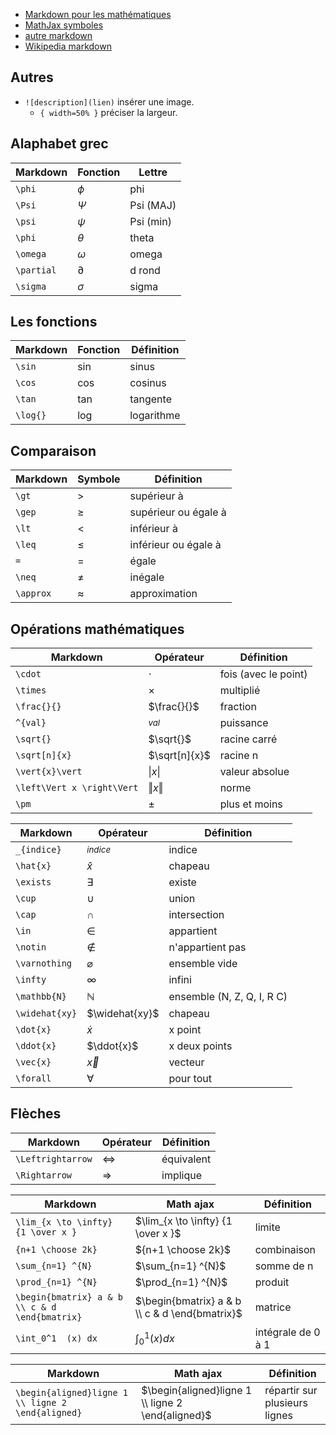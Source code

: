 * [Markdown pour les mathématiques](https://www.bearnok.com/grva/it/knowledge/software/mathjax)
* [MathJax symboles](https://www.bearnok.com/grva/it/knowledge/software/mathjax)
* [autre markdown](https://rpruim.github.io/s341/S19/from-class/MathinRmd.html)
* [Wikipedia markdown](https://fr.wikipedia.org/wiki/Table_des_symboles_litt%C3%A9raux_en_math%C3%A9matiques)

## Autres 

* `![description](lien)` insérer une image.
    * `{ width=50% }` préciser la largeur.

## Alaphabet grec

Markdown | Fonction | Lettre
---------|----------|-------
`\phi  ` | $\phi$   | phi
`\Psi`   | $\Psi$   | Psi (MAJ)
`\psi`   | $\psi$   | Psi (min)
`\phi`   | $\theta$ | theta
`\omega` | $\omega$ | omega
`\partial`  | $\partial$    | d rond
`\sigma`    | $\sigma$      | sigma

 

## Les fonctions

Markdown | Fonction | Définition
---------|----------|---------------
`\sin`   | $\sin$   | sinus
`\cos`   | $\cos$   | cosinus
`\tan`   | $\tan$   | tangente
`\log{}` | $\log{}$ | logarithme

## Comparaison

Markdown  | Symbole   | Définition 
----------|-----------|-----------
`\gt`     | $\gt$     | supérieur à 
`\gep`    | $\ge$     | supérieur ou égale à
`\lt`     | $\lt$     | inférieur à 
`\leq`    | $\le$     | inférieur ou égale à 
`=`       | $=$       | égale
`\neq`    | $\neq$    | inégale
`\approx` | $\approx$ | approximation

## Opérations mathématiques

Markdown			| Opérateur			| Définition
--------------------|-------------------|-------
`\cdot`       		| $\cdot$			| fois (avec le point)
`\times` 			| $\times$			| multiplié
`\frac{}{}`         | $\frac{}{}$       | fraction
`^{val}`            | $^{val}$	        | puissance
`\sqrt{}`           | $\sqrt{}$         | racine carré
`\sqrt[n]{x}`       | $\sqrt[n]{x}$     | racine n 
`\vert{x}\vert`     | $\vert{x}\vert$   | valeur absolue
`\left\Vert x \right\Vert` | $\left\Vert x \right\Vert$ | norme
`\pm`               | $\pm$             | plus et moins


Markdown			| Opérateur			| Définition
--------------------|-------------------|-------
`_{indice}`   		| $_{indice}$		| indice
`\hat{x}`			| $\hat{x}$ 		| chapeau
`\exists`			| $\exists$			| existe
`\cup` 				| $\cup$			| union
`\cap` 				| $\cap$ 			| intersection		
`\in` 				| $\in$				| appartient
`\notin`			| $\notin$ 		| n'appartient pas
`\varnothing` 		| $\varnothing$ 	| ensemble vide
`\infty` 			| $\infty$			| infini
`\mathbb{N}` 		| $\mathbb{N}$		| ensemble (N, Z, Q, I, R C)
`\widehat{xy}`		| $\widehat{xy}$ 	| chapeau
`\dot{x}` 			| $\dot{x}$			| x point
`\ddot{x}` 			| $\ddot{x}$		| x deux points
`\vec{x}`           | $\vec{x}$         | vecteur
`\forall` 			| $\forall$			| pour tout

## Flèches

Markdown			| Opérateur			| Définition
--------------------|-------------------|-------
`\Leftrightarrow` 	| $\Leftrightarrow$ | équivalent
`\Rightarrow` 		| $\Rightarrow$		| implique 

Markdown 							| Math ajax								| Définition
------------------------------------|---------------------------------------|----------------
`\lim_{x \to \infty} {1 \over x }` 	| $\lim_{x \to \infty} {1 \over x }$	| limite
`{n+1 \choose 2k}`					| ${n+1 \choose 2k}$					| combinaison
`\sum_{n=1} ^{N}` 					| $\sum_{n=1} ^{N}$						| somme de n 
`\prod_{n=1} ^{N}`					| $\prod_{n=1} ^{N}$					| produit
`\begin{bmatrix} a & b \\ c & d \end{bmatrix}` | $\begin{bmatrix} a & b \\ c & d \end{bmatrix}$ | matrice
`\int_0^1  (x) dx` 					| $\int_0^1  (x) dx$ 					|intégrale de 0 à 1


Markdown 							| Math ajax								| Définition
------------------------------------|---------------------------------------|----------------
`\begin{aligned}ligne 1 \\ ligne 2 \end{aligned}` | $\begin{aligned}ligne 1 \\ ligne 2 \end{aligned}$ | répartir sur plusieurs lignes
